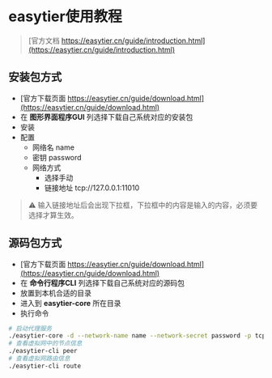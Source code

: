 # easytier使用教程

> [官方文档 https://easytier.cn/guide/introduction.html](https://easytier.cn/guide/introduction.html)

## 安装包方式

- [官方下载页面 https://easytier.cn/guide/download.html](https://easytier.cn/guide/download.html)
- 在 **图形界面程序GUI** 列选择下载自己系统对应的安装包
- 安装
- 配置
  - 网络名 name
  - 密钥 password
  - 网络方式
    - 选择手动
    - 链接地址 tcp://127.0.0.1:11010

> ⚠️ 输入链接地址后会出现下拉框，下拉框中的内容是输入的内容，必须要选择才算生效。

## 源码包方式

- [官方下载页面 https://easytier.cn/guide/download.html](https://easytier.cn/guide/download.html)
- 在 **命令行程序CLI** 列选择下载自己系统对应的源码包
- 放置到本机合适的目录
- 进入到 **easytier-core** 所在目录
- 执行命令

```bash
# 启动代理服务
./easytier-core -d --network-name name --network-secret password -p tcp://127.0.0.1:11010
# 查看虚拟网中的节点信息
./easytier-cli peer
# 查看虚拟网路由信息
./easytier-cli route
```
